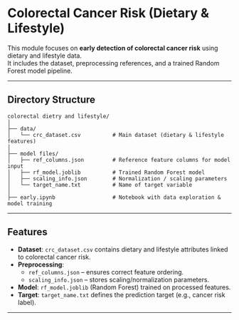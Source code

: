 # Colorectal Cancer Risk (Dietary & Lifestyle)

This module focuses on **early detection of colorectal cancer risk** using dietary and lifestyle data.  
It includes the dataset, preprocessing references, and a trained Random Forest model pipeline.

---

## Directory Structure

```
colorectal dietry and lifestyle/
│
├── data/
│   └── crc_dataset.csv          # Main dataset (dietary & lifestyle features)
│
├── model files/
│   ├── ref_columns.json         # Reference feature columns for model input
│   ├── rf_model.joblib          # Trained Random Forest model
│   ├── scaling_info.json        # Normalization / scaling parameters
│   └── target_name.txt          # Name of target variable
│
├── early.ipynb                  # Notebook with data exploration & model training
```

---

## Features

- **Dataset**: `crc_dataset.csv` contains dietary and lifestyle attributes linked to colorectal cancer risk.
- **Preprocessing**:
  - `ref_columns.json` – ensures correct feature ordering.
  - `scaling_info.json` – stores scaling/normalization parameters.
- **Model**: `rf_model.joblib` (Random Forest) trained on processed features.
- **Target**: `target_name.txt` defines the prediction target (e.g., cancer risk label).

---
